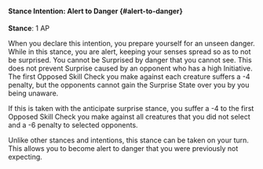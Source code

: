 #### Stance Intention: Alert to Danger {#alert-to-danger}
**Stance**: 1 AP

When you declare this intention, you prepare yourself for an unseen danger. While in this stance, you are alert, keeping your senses spread so as to not be surprised. You cannot be Surprised by danger that you cannot see. This does not prevent Surprise caused by an opponent who has a high Initiative. The first Opposed Skill Check you make against each creature suffers a -4 penalty, but the opponents cannot gain the Surprise State over you by you being unaware.

If this is taken with the anticipate surprise stance, you suffer a -4 to the first Opposed Skill Check you make against all creatures that you did not select and a -6 penalty to selected opponents.

Unlike other stances and intentions, this stance can be taken on your turn. This allows you to become alert to danger that you were previously not expecting.